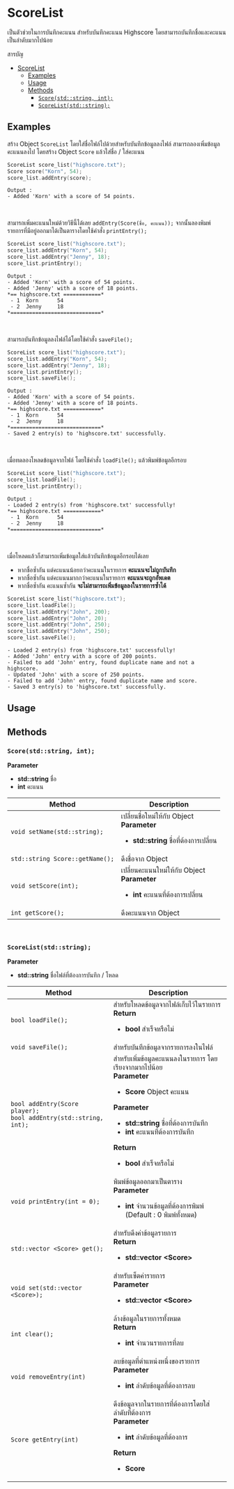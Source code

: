 # ScoreList

เป็นตัวช่วยในการบันทึกคะแนน สำหรับบันทึกคะแนน Highscore โดยสามารถบันทึกชื่อและคะแนนเป็นลำดับมากไปน้อย

สารบัญ
- [ScoreList](#scorelist)
  - [Examples](#examples)
  - [Usage](#usage)
  - [Methods](#methods)
    - [`Score(std::string, int);`](#scorestdstring-int)
    - [`ScoreList(std::string);`](#scoreliststdstring)

## Examples

สร้าง Object `ScoreList` โดยใส่ชื่อไฟล์ไปด้วยสำหรับบันทึกข้อมูลลงไฟล์ สามารถลองเพิ่มข้อมูลคะแนนลงไป โดยสร้าง Object `Score` แล้วใส่ชื่อ / ใส่คะแนน

``` cpp
ScoreList score_list("highscore.txt");
Score score("Korn", 54);
score_list.addEntry(score);
```

``` console
Output :
- Added 'Korn' with a score of 54 points.
```
<br>

สามารถเพิ่มคะแนนใหม่ด้วยวิธีนี้ได้เลย `addEntry(Score(ชื่อ, คะแนน));`
จากนั้นลองพิมพ์รายการที่มีอยู่ออกมาได้เป็นตารางโดยใช้คำสั่ง `printEntry();`

``` cpp
ScoreList score_list("highscore.txt");
score_list.addEntry("Korn", 54);
score_list.addEntry("Jenny", 18);
score_list.printEntry();
```

``` console
Output :
- Added 'Korn' with a score of 54 points.
- Added 'Jenny' with a score of 18 points.
*== highscore.txt ============*
 - 1  Korn      54
 - 2  Jenny     18
*=============================*
```
<br>

สามารถบันทึกข้อมูลลงไฟล์ได้โดยใช้คำสั่ง `saveFile();`

``` cpp
ScoreList score_list("highscore.txt");
score_list.addEntry("Korn", 54);
score_list.addEntry("Jenny", 18);
score_list.printEntry();
score_list.saveFile();
```

``` console
Output :
- Added 'Korn' with a score of 54 points.
- Added 'Jenny' with a score of 18 points.
*== highscore.txt ============*
 - 1  Korn      54
 - 2  Jenny     18
*=============================*
- Saved 2 entry(s) to 'highscore.txt' successfully.
```
<br>

เมื่อทดลองโหลดข้อมูลจากไฟล์ โดยใช้คำสั่ง `loadFile();` แล้วพิมพ์ข้อมูลอีกรอบ

``` cpp
ScoreList score_list("highscore.txt");
score_list.loadFile();
score_list.printEntry();
```

``` console
Output :
- Loaded 2 entry(s) from 'highscore.txt' successfully!
*== highscore.txt ============*
 - 1  Korn      54
 - 2  Jenny     18
*=============================*
```
<br>

เมื่อโหลดแล้วก็สามารถเพิ่มข้อมูลใส่แล้วบันทึกข้อมูลอีกรอบได้เลย
- หากชื่อซ้ำกัน แต่คะแนนน้อยกว่าคะแนนในรายการ **คะแนนจะไม่ถูกบันทึก**
- หากชื่อซ้ำกัน แต่คะแนนมากกว่าคะแนนในรายการ **คะแนนจะถูกอัพเดต**
- หากชื่อซ้ำกัน คะแนนซ้ำกัน **จะไม่สามารถเพิ่มข้อมูลลงในรายการซ้ำได้**

``` cpp
ScoreList score_list("highscore.txt");
score_list.loadFile();
score_list.addEntry("John", 200);
score_list.addEntry("John", 20);
score_list.addEntry("John", 250);
score_list.addEntry("John", 250);
score_list.saveFile();
```

``` console
- Loaded 2 entry(s) from 'highscore.txt' successfully!
- Added 'John' entry with a score of 200 points.
- Failed to add 'John' entry, found duplicate name and not a highscore.
- Updated 'John' with a score of 250 points.
- Failed to add 'John' entry, found duplicate name and score.
- Saved 3 entry(s) to 'highscore.txt' successfully.
```

## Usage

## Methods

### `Score(std::string, int);`
**Parameter**
- **std::string** ชื่อ
- **int** คะแนน

<table>
  <thead>
    <tr>
      <th>Method</th>
      <th>Description</th>
    </tr>
  </thead>
  <tbody>
    <tr>
      <td><code>void setName(std::string);</code></td>
      <td>
        เปลี่ยนชื่อใหม่ให้กับ Object<br>
        <b>Parameter</b>
        <ul>
          <li><b>std::string</b> ชื่อที่ต้องการเปลี่ยน</li>
        </ul>
      </td>
    </tr>
    <tr>
      <td><code>std::string Score::getName();</code></td>
      <td>
        ดึงชื่อจาก Object
      </td>
    </tr>
    <tr>
      <td><code>void setScore(int);</code></td>
      <td>
        เปลี่ยนคะแนนใหม่ให้กับ Object<br>
        <b>Parameter</b>
        <ul>
          <li><b>int</b> คะแนนที่ต้องการเปลี่ยน</li>
        </ul>
      </td>
    </tr>
    <tr>
      <td><code>int getScore();</code></td>
      <td>
        ดึงคะแนนจาก Object
      </td>
    </tr>
  </tbody>
</table>

<br>

### `ScoreList(std::string);`
**Parameter**
- **std::string** ชื่อไฟล์ที่ต้องการบันทึก / โหลด

<table>
  <thead>
    <tr>
      <th>Method</th>
      <th>Description</th>
    </tr>
  </thead>
  <tbody>
    <tr>
      <td><code>bool loadFile();</code></td>
      <td>
        สำหรับโหลดข้อมูลจากไฟล์เก็บไว้ในรายการ<br>
        <b>Return</b>
        <ul>
          <li><b>bool</b> สำเร็จหรือไม่</li>
        </ul>
      </td>
    </tr>
    <tr>
      <td><code>void saveFile();</code></td>
      <td>
        สำหรับบันทึกข้อมูลจากรายการลงในไฟล์
      </td>
    </tr>
    <tr>
      <td><code>bool addEntry(Score player);</code><br>
      <code>bool addEntry(std::string, int);</code>
      </td>
      <td>
        สำหรับเพิ่มข้อมูลคะแนนลงในรายการ โดยเรียงจากมากไปน้อย<br>
        <b>Parameter</b>
        <ul>
          <li><b>Score</b> Object คะแนน</li>
        </ul>
        <b>Parameter</b>
        <ul>
          <li><b>std::string</b> ชื่อที่ต้องการบันทึก</li>
          <li><b>int</b> คะแนนที่ต้องการบันทึก</li>
        </ul>
        <b>Return</b>
        <ul>
          <li><b>bool</b> สำเร็จหรือไม่</li>
        </ul>
      </td>
    </tr>
    <tr>
      <td><code>void printEntry(int = 0);</code></td>
      <td>
        พิมพ์ข้อมูลออกมาเป็นตาราง<br>
        <b>Parameter</b>
        <ul>
          <li><b>int</b> จำนวนข้อมูลที่ต้องการพิมพ์ (Default : 0 พิมพ์ทั้งหมด)</li>
        </ul>
      </td>
    </tr>
    <tr>
      <td><code>std::vector &lt;Score&gt; get();</code></td>
      <td>
        สำหรับดึงค่าข้อมูลรายการ<br>
        <b>Return</b>
        <ul>
          <li><b>std::vector &lt;Score&gt;</b></li>
        </ul>
      </td>
    </tr>
    <tr>
      <td><code>void set(std::vector &lt;Score&gt;);</code></td>
      <td>
        สำหรับเซ็ตค่ารายการ<br>
        <b>Parameter</b>
        <ul>
          <li><b>std::vector &lt;Score&gt;</b></b></li>
        </ul>
      </td>
    </tr>
    <tr>
      <td><code>int clear();</code></td>
      <td>
        ล้างข้อมูลในรายการทั้งหมด<br>
        <b>Return</b>
        <ul>
          <li><b>int</b> จำนวนรายการที่ลบ</li>
        </ul>
      </td>
    </tr>
    <tr>
      <td><code>void removeEntry(int)</code></td>
      <td>
        ลบข้อมูลที่ตำแหน่งหนึ่งของรายการ<br>
        <b>Parameter</b>
        <ul>
          <li><b>int</b> ลำดับข้อมูลที่ต้องการลบ</li>
        </ul>
      </td>
    </tr>
    <tr>
      <td><code>Score getEntry(int)</code></td>
      <td>
        ดึงข้อมูลจากในรายการที่ต้องการโดยใส่ลำดับที่ต้องการ<br>
        <b>Parameter</b>
        <ul>
          <li><b>int</b> ลำดับข้อมูลที่ต้องการ</li>
        </ul>
        <b>Return</b>
        <ul>
          <li><b>Score</b></li>
        </ul>
      </td>
    </tr>
  </tbody>
</table>